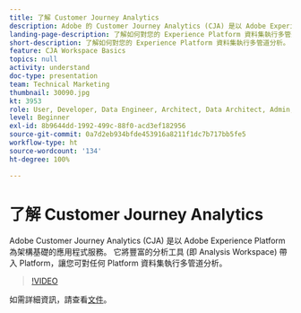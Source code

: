 ```yaml
---
title: 了解 Customer Journey Analytics
description: Adobe 的 Customer Journey Analytics (CJA) 是以 Adobe Experience Platform 為建置基礎的應用程式服務。 它將豐富的分析工具 (即 Analysis Workspace) 帶入 Platform，讓您可對任何 Platform 資料集執行多管道分析。
landing-page-description: 了解如何對您的 Experience Platform 資料集執行多管道分析。
short-description: 了解如何對您的 Experience Platform 資料集執行多管道分析。
feature: CJA Workspace Basics
topics: null
activity: understand
doc-type: presentation
team: Technical Marketing
thumbnail: 30090.jpg
kt: 3953
role: User, Developer, Data Engineer, Architect, Data Architect, Admin, Leader
level: Beginner
exl-id: 8b9644dd-1992-499c-88f0-acd3ef182956
source-git-commit: 0a7d2eb934bfde453916a8211f1dc7b717bb5fe5
workflow-type: ht
source-wordcount: '134'
ht-degree: 100%

---
```


# 了解 Customer Journey Analytics

Adobe Customer Journey Analytics (CJA) 是以 Adobe Experience Platform 為架構基礎的應用程式服務。 它將豐富的分析工具 (即 Analysis Workspace) 帶入 Platform，讓您可對任何 Platform 資料集執行多管道分析。

>[!VIDEO](https://video.tv.adobe.com/v/30090/?quality=12&learn=on)

如需詳細資訊，請查看[文件](https://experienceleague.adobe.com/docs/analytics-platform/using/cja-landing.html?lang=zh-Hant)。
